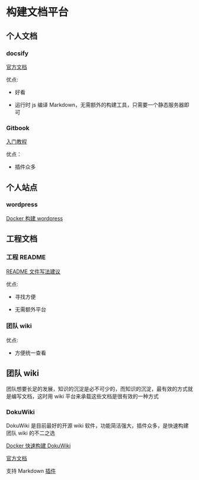 # 构建文档平台

## 个人文档

### docsify

[官方文档](https://docsify.js.org/#/)

优点:

- 好看

- 运行时 js 编译 Markdown，无需额外的构建工具，只需要一个静态服务器即可

### Gitbook

[入门教程](https://chaolinye.github.io/2018/11/23/gitbook/)

优点：

- 插件众多

## 个人站点

### wordpress

[Docker 构建 wordpress](https://gitee.com/yechaolin/hello-docker/tree/master/wordpress)

## 工程文档

### 工程 README

[README 文件写法建议](../home/hello-readme)

优点:

- 寻找方便

- 无需额外平台

### 团队 wiki

优点:

- 方便统一查看

## 团队 wiki

团队想要长足的发展，知识的沉淀是必不可少的，而知识的沉淀，最有效的方式就是编写文档，这时用 wiki 平台来承载这些文档是很有效的一种方式

### DokuWiki

DokuWiki 是目前最好的开源 wiki 软件，功能简洁强大，插件众多，是快速构建团队 wiki 的不二之选

[Docker 快速构建 DokuWiki](https://gitee.com/yechaolin/hello-docker/tree/master/dokuwiki)

[官方文档](https://www.dokuwiki.org/page#create_a_page)

支持 Markdown [插件](https://www.dokuwiki.org/plugin:mdpage?s[]=markdown)



